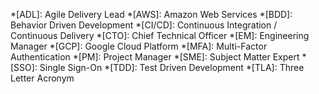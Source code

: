 *[ADL]: Agile Delivery Lead
*[AWS]: Amazon Web Services
*[BDD]: Behavior Driven Development
*[CI/CD]: Continuous Integration / Continuous Delivery
*[CTO]: Chief Technical Officer
*[EM]: Engineering Manager
*[GCP]: Google Cloud Platform
*[MFA]: Multi-Factor Authentication
*[PM]: Project Manager
*[SME]: Subject Matter Expert
*[SSO]: Single Sign-On
*[TDD]: Test Driven Development
*[TLA]: Three Letter Acronym
